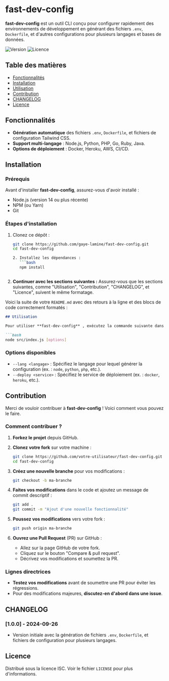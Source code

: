 # fast-dev-config

**fast-dev-config** est un outil CLI conçu pour configurer rapidement des environnements de développement en générant des fichiers `.env`, `Dockerfile`, et d'autres configurations pour plusieurs langages et bases de données.

![Version](https://img.shields.io/badge/version-1.0.0-blue)
![Licence](https://img.shields.io/badge/licence-ISC-green)

## Table des matières

- [Fonctionnalités](#fonctionnalités)
- [Installation](#installation)
- [Utilisation](#utilisation)
- [Contribution](#contribution)
- [CHANGELOG](#changelog)
- [Licence](#licence)

## Fonctionnalités

- **Génération automatique** des fichiers `.env`, `Dockerfile`, et fichiers de configuration Tailwind CSS.
- **Support multi-langage** : Node.js, Python, PHP, Go, Ruby, Java.
- **Options de déploiement** : Docker, Heroku, AWS, CI/CD.

## Installation

### Prérequis

Avant d'installer **fast-dev-config**, assurez-vous d'avoir installé :

- Node.js (version 14 ou plus récente)
- NPM (ou Yarn)
- Git

### Étapes d'installation

1. Clonez ce dépôt :
   ```bash
   git clone https://github.com/gaye-lamine/fast-dev-config.git
   cd fast-dev-config

   2. Installez les dépendances :
      ```bash
      npm install
      ```
   ```

3. **Continuer avec les sections suivantes :** Assurez-vous que les sections suivantes, comme "Utilisation", "Contribution", "CHANGELOG", et "Licence", suivent le même formatage.

Voici la suite de votre `README.md` avec des retours à la ligne et des blocs de code correctement formatés :

```markdown
## Utilisation

Pour utiliser **fast-dev-config** , exécutez la commande suivante dans votre terminal :

```bash
node src/index.js [options]
```

### Options disponibles

- `--lang <langage>` : Spécifiez le langage pour lequel générer la configuration (ex. : `node`, `python`, `php`, etc.).
- `--deploy <service>` : Spécifiez le service de déploiement (ex. : `docker`, `heroku`, etc.).

## Contribution

Merci de vouloir contribuer à **fast-dev-config** ! Voici comment vous pouvez le faire.

### Comment contribuer ?

1. **Forkez le projet** depuis GitHub.
   
2. **Clonez votre fork** sur votre machine :
   ```bash
   git clone https://github.com/votre-utilisateur/fast-dev-config.git
   cd fast-dev-config
   ```

3. **Créez une nouvelle branche** pour vos modifications :
   ```bash
   git checkout -b ma-branche
   ```

4. **Faites vos modifications** dans le code et ajoutez un message de commit descriptif :
   ```bash
   git add .
   git commit -m "Ajout d'une nouvelle fonctionnalité"
   ```

5. **Poussez vos modifications** vers votre fork :
   ```bash
   git push origin ma-branche
   ```

6. **Ouvrez une Pull Request** (PR) sur GitHub :
   - Allez sur la page GitHub de votre fork.
   - Cliquez sur le bouton "Compare & pull request".
   - Décrivez vos modifications et soumettez la PR.

### Lignes directrices

- **Testez vos modifications** avant de soumettre une PR pour éviter les régressions.
- Pour des modifications majeures, **discutez-en d'abord dans une issue**.

## CHANGELOG

### [1.0.0] - 2024-09-26
- Version initiale avec la génération de fichiers `.env`, `Dockerfile`, et fichiers de configuration pour plusieurs langages.

## Licence

Distribué sous la licence ISC. Voir le fichier `LICENSE` pour plus d'informations.
```




